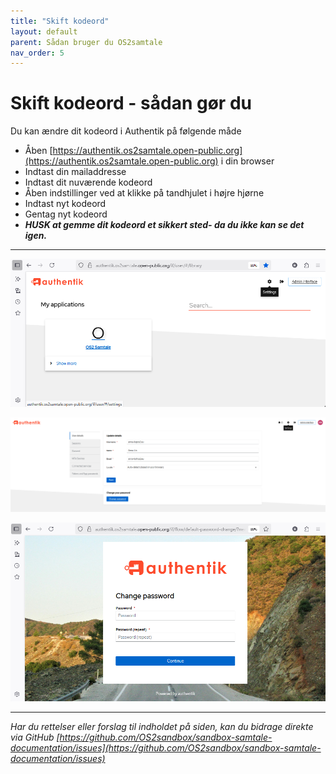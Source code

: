 ```yaml
---
title: "Skift kodeord"
layout: default
parent: Sådan bruger du OS2samtale  
nav_order: 5
---
```


# **Skift kodeord - sådan gør du**

Du kan ændre dit kodeord i Authentik på følgende måde
- Åben [https://authentik.os2samtale.open-public.org](https://authentik.os2samtale.open-public.org) i din browser
- Indtast din mailaddresse
- Indtast dit nuværende kodeord
- Åben indstillinger ved at klikke på tandhjulet i højre hjørne
- Indtast nyt kodeord 
- Gentag nyt kodeord
- __*HUSK at gemme dit kodeord et sikkert sted- da du ikke kan se det igen.*__


***

![Skift Kodeord][settings]




![Åben Indstillinger][changePW1]



![Åben Indstillinger][changePW2]


[settings]: /assets/authentic_settings.png
[changepw1]: /assets/skift_PW.png/
[changePW2]: /assets/Change_PW2.png/

***

*Har du rettelser eller forslag til indholdet på siden, kan du bidrage direkte via GitHub [https://github.com/OS2sandbox/sandbox-samtale-documentation/issues](https://github.com/OS2sandbox/sandbox-samtale-documentation/issues)*
